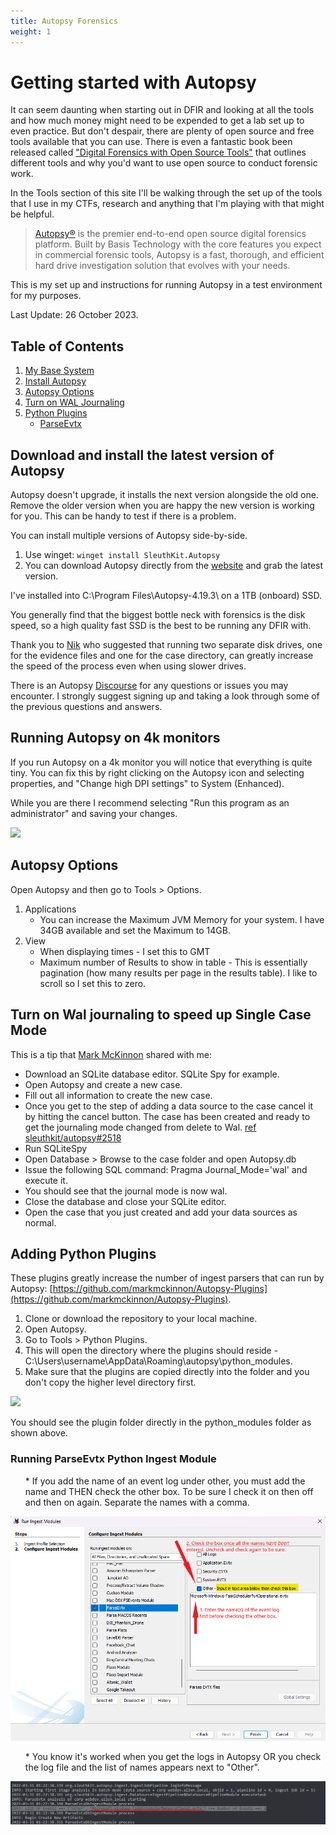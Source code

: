 ```yaml
---
title: Autopsy Forensics
weight: 1
---
```


# Getting started with Autopsy

It can seem daunting when starting out in DFIR and looking at all the tools and how much money might need to be expended to get a lab set up to even practice. But don't despair, there are plenty of open source and free tools available that you can use. There is even a fantastic book been released called ["Digital Forensics with Open Source Tools"](https://www.amazon.com.au/Digital-Forensics-Open-Source-Tools") that outlines different tools and why you'd want to use open source to conduct forensic work.

In the Tools section of this site I'll be walking through the set up of the tools that I use in my CTFs, research and anything that I'm playing with that might be helpful.

> [Autopsy®](https://www.autopsy.com/) is the premier end-to-end open source digital forensics platform. Built by Basis Technology with the core features you expect in commercial forensic tools, Autopsy is a fast, thorough, and efficient hard drive investigation solution that evolves with your needs.

This is my set up and instructions for running Autopsy in a test environment for my purposes.

Last Update: 26 October 2023.

## Table of Contents
1. [My Base System](#MyBaseSystem)
2. [Install Autopsy](#InstallAutopsy)
3. [Autopsy Options](#AutopsyOptions)
4. [Turn on WAL Journaling](#WalJournaling)
5. [Python Plugins](#PythonPlugins)
   * [ParseEvtx](#Parse_Evtx)

## Download and install the latest version of Autopsy <a name ="InstallAutopsy"></a>

Autopsy doesn't upgrade, it installs the next version alongside the old one. Remove the older version when you are happy the new version is working for you. This can be handy to test if there is a problem.

You can install multiple versions of Autopsy side-by-side.

1. Use winget: `winget install SleuthKit.Autopsy`
2. You can download Autopsy directly from the [website](https://www.autopsy.com/download/) and grab the latest version.

I've installed into C:\Program Files\Autopsy-4.19.3\ on a 1TB (onboard) SSD.

You generally find that the biggest bottle neck with forensics is the disk speed, so a high quality fast SSD is the best to be running any DFIR with.

Thank you to [Nik](https://sleuthkit.discourse.group/t/autopsy-setup-help/3258) who suggested that running two separate disk drives, one for the evidence files and one for the case directory, can greatly increase the speed of the process even when using slower drives.

There is an Autopsy [Discourse](https://sleuthkit.discourse.group/) for any questions or issues you may encounter. I strongly suggest signing up and taking a look through some of the previous questions and answers.

## Running Autopsy on 4k monitors

If you run Autopsy on a 4k monitor you will notice that everything is quite tiny. You can fix this by right clicking on the Autopsy icon and selecting properties, and "Change high DPI settings" to System (Enhanced).

While you are there I recommend selecting "Run this program as an administrator" and saving your changes.

![](https://s3.us-west-2.amazonaws.com/content.podia.com/7eeotu3vc33ur8b01id1lkb979yz)

## Autopsy Options <a name ="AutopsyOptions"></a>
Open Autopsy and then go to Tools > Options.
1. Applications
   * You can increase the Maximum JVM Memory for your system. I have 34GB available and set the Maximum to 14GB.
2. View
   * When displaying times - I set this to GMT
   * Maximum number of Results to show in table - This is essentially pagination (how many results per page in the results table). I like to scroll so I set this to zero.

## Turn on Wal journaling to speed up Single Case Mode <a name ="WalJournaling"></a>

This is a tip that [Mark McKinnon](https://github.com/markmckinnon) shared with me:
* Download an SQLite database editor. SQLite Spy for example.
* Open Autopsy and create a new case.
* Fill out all information to create the new case.
* Once you get to the step of adding a data source to the case cancel it by hitting the cancel button. The case has been created and ready to get the journaling mode changed from delete to Wal. [ref sleuthkit/autopsy#2518](https://github.com/sleuthkit/autopsy/issues/2518)
* Run SQLiteSpy
* Open Database > Browse to the case folder and open Autopsy.db
* Issue the following SQL command: Pragma Journal_Mode='wal' and execute it.  
* You should see that the journal mode is now wal.
* Close the database and close your SQLite editor.
* Open the case that you just created and add your data sources as normal.

## Adding Python Plugins <a name ="PythonPlugins"></a>

These plugins greatly increase the number of ingest parsers that can run by Autopsy: [https://github.com/markmckinnon/Autopsy-Plugins](https://github.com/markmckinnon/Autopsy-Plugins). 

1. Clone or download the repository to your local machine.
2. Open Autopsy.
3. Go to Tools > Python Plugins.
4. This will open the directory where the plugins should reside - C:\Users\username\AppData\Roaming\autopsy\python_modules.
5. Make sure that the plugins are copied directly into the folder and you don't copy the higher level directory first.

![](https://s3.us-west-2.amazonaws.com/content.podia.com/iage12ooghz5pnwlypldtuuuykk3)

You should see the plugin folder directly in the python_modules folder as shown above.

### Running ParseEvtx Python Ingest Module <a name ="Parse_Evtx"></a>
<ul>
   * If you add the name of an event log under other, you must add the name and THEN check the other box. To be sure I check it on then off and then on again. Separate the names with a comma.</ul>

   ![ParseEVTX](images/Autopsy_parse_evtx_other.png)

<ul>
   * You know it's worked when you get the logs in Autopsy OR you check the log file and the list of names appears next to "Other".</ul>
   
   ![Autopsy logs](images/2022-04-01-05-08-51.png)